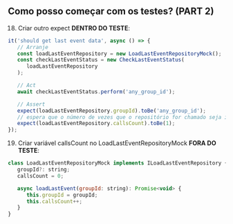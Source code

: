 ## Como posso começar com os testes? (PART 2)

18. Criar outro expect **DENTRO DO TESTE**: 

``` ts
it('should get last event data', async () => {
   // Arranje
   const loadLastEventRepository = new LoadLastEventRepositoryMock();
   const checkLastEventStatus = new CheckLastEventStatus(
      loadLastEventRepository
   );

   // Act
   await checkLastEventStatus.perform('any_group_id');

   // Assert
   expect(loadLastEventRepository.groupId).toBe('any_group_id');
   // espera que o número de vezes que o repositório for chamado seja igual a 1
   expect(loadLastEventRepository.callsCount).toBe(1);                           <--
});
```

19. Criar variável callsCount no LoadLastEventRepositoryMock **FORA DO TESTE**: 

``` js
class LoadLastEventRepositoryMock implements ILoadLastEventRepository {
   groupId?: string;
   callsCount = 0;

   async loadLastEvent(groupId: string): Promise<void> {
      this.groupId = groupId;
      this.callsCount++;
   }
}
```
